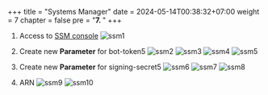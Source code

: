 +++
title = "Systems Manager"
date = 2024-05-14T00:38:32+07:00
weight = 7
chapter = false
pre = "<b>7. </b>"
+++

1. Access to [SSM console](https://console.aws.amazon.com/systems-manager/)
   ![ssm1](/images/7/ssm1.png?width=90pc)

2. Create new **Parameter** for bot-token5
   ![ssm2](/images/7/ssm2.png?width=90pc)
   ![ssm3](/images/7/ssm3.png?width=90pc)
   ![ssm4](/images/7/ssm4.png?width=90pc)
   ![ssm5](/images/7/ssm5.png?width=90pc)

3. Create new **Parameter** for signing-secret5
   ![ssm6](/images/7/ssm6.png?width=90pc)
   ![ssm7](/images/7/ssm7.png?width=90pc)
   ![ssm8](/images/7/ssm8.png?width=90pc)

4. ARN
   ![ssm9](/images/7/ssm9.png?width=90pc)
   ![ssm10](/images/7/ssm10.png?width=90pc)